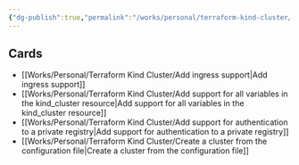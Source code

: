 ```yaml
---
{"dg-publish":true,"permalink":"/works/personal/terraform-kind-cluster/terraform-kind-cluster/","noteIcon":""}
---
```


## Cards

- [[Works/Personal/Terraform Kind Cluster/Add ingress support\|Add ingress support]]
- [[Works/Personal/Terraform Kind Cluster/Add support for all variables in the kind_cluster resource\|Add support for all variables in the kind_cluster resource]]
- [[Works/Personal/Terraform Kind Cluster/Add support for authentication to a private registry\|Add support for authentication to a private registry]]
- [[Works/Personal/Terraform Kind Cluster/Create a cluster from the configuration file\|Create a cluster from the configuration file]]


